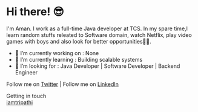 # Hi there! 😎
I'm Aman. I work as a full-time Java developer at TCS. In my spare time,I learn random stuffs releated to Software domain, watch Netflix, play video games with boys and also look for better opportunities😶‍🌫️.

- 🔭 I’m currently working on : None
- 🌱 I’m currently learning : Building scalable systems
- 👯 I’m looking for : Java Developer | Software Developer | Backend Engineer

Follow me on [Twitter](https://x.com/Iamtripathi25)  |  Follow me on [LinkedIn](https://www.linkedin.com/in/aman-tripathi-6ba35a191/) 

Getting in touch <br>
[iamtripathi](https://tripathiaman2511.github.io/portfolio/)





